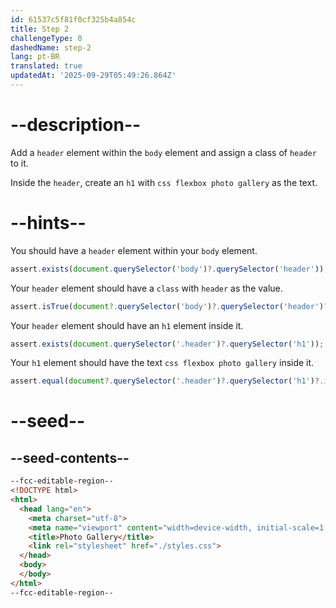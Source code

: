 ```yaml
---
id: 61537c5f81f0cf325b4a854c
title: Step 2
challengeType: 0
dashedName: step-2
lang: pt-BR
translated: true
updatedAt: '2025-09-29T05:49:26.864Z'
---
```


# --description--

Add a `header` element within the `body` element and assign a class of `header` to it.

Inside the `header`, create an `h1` with `css flexbox photo gallery` as the text.

# --hints--

You should have a `header` element within your `body` element.

```js
assert.exists(document.querySelector('body')?.querySelector('header'));
```

Your `header` element should have a `class` with `header` as the value.

```js
assert.isTrue(document?.querySelector('body')?.querySelector('header')?.classList?.contains('header'));
```

Your `header` element should have an `h1` element inside it.

```js
assert.exists(document.querySelector('.header')?.querySelector('h1'));
```

Your `h1` element should have the text `css flexbox photo gallery` inside it.

```js
assert.equal(document?.querySelector('.header')?.querySelector('h1')?.innerText, 'css flexbox photo gallery');
```

# --seed--

## --seed-contents--

```html
--fcc-editable-region--
<!DOCTYPE html>
<html>
  <head lang="en">
    <meta charset="utf-8">
    <meta name="viewport" content="width=device-width, initial-scale=1.0">
    <title>Photo Gallery</title>
    <link rel="stylesheet" href="./styles.css">
  </head>
  <body>
  </body>
</html>
--fcc-editable-region--
```

```css

```
